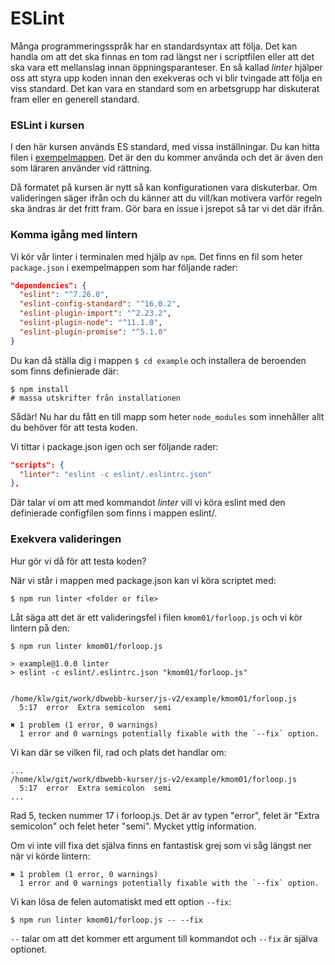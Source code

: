 # ESLint

Många programmeringsspråk har en standardsyntax att följa. Det kan handla om att det ska finnas en tom rad längst ner i scriptfilen eller att det ska vara ett mellanslag innan öppningsparanteser. En så kallad *linter* hjälper oss att styra upp koden innan den exekveras och vi blir tvingade att följa en viss standard. Det kan vara en standard som en arbetsgrupp har diskuterat fram eller en generell standard.



### ESLint i kursen

I den här kursen används ES standard, med vissa inställningar. Du kan hitta filen i [exempelmappen](../../example/eslint). Det är den du kommer använda och det är även den som läraren använder vid rättning.

Då formatet på kursen är nytt så kan konfigurationen vara diskuterbar. Om valideringen säger ifrån och du känner att du vill/kan motivera varför regeln ska ändras är det fritt fram. Gör bara en issue i jsrepot så tar vi det där ifrån.


### Komma igång med lintern

Vi kör vår linter i terminalen med hjälp av `npm`. Det finns en fil som heter `package.json` i exempelmappen som har följande rader:

```json
"dependencies": {
  "eslint": "^7.26.0",
  "eslint-config-standard": "^16.0.2",
  "eslint-plugin-import": "^2.23.2",
  "eslint-plugin-node": "^11.1.0",
  "eslint-plugin-promise": "^5.1.0"
}
```

Du kan då ställa dig i mappen `$ cd example` och installera de beroenden som finns definierade där:

```shell
$ npm install
# massa utskrifter från installationen
```

Sådär! Nu har du fått en till mapp som heter `node_modules` som innehåller allt du behöver för att testa koden.

Vi tittar i package.json igen och ser följande rader:

```json
"scripts": {
  "linter": "eslint -c eslint/.eslintrc.json"
},
```

Där talar vi om att med kommandot *linter* vill vi köra eslint med den definierade configfilen som finns i mappen eslint/.



### Exekvera valideringen

Hur gör vi då för att testa koden?

När vi står i mappen med package.json kan vi köra scriptet med:

```shell
$ npm run linter <folder or file>
```

Låt säga att det är ett valideringsfel i filen `kmom01/forloop.js` och vi kör lintern på den:

```shell
$ npm run linter kmom01/forloop.js

> example@1.0.0 linter
> eslint -c eslint/.eslintrc.json "kmom01/forloop.js"


/home/klw/git/work/dbwebb-kurser/js-v2/example/kmom01/forloop.js
  5:17  error  Extra semicolon  semi

✖ 1 problem (1 error, 0 warnings)
  1 error and 0 warnings potentially fixable with the `--fix` option.
```

Vi kan där se vilken fil, rad och plats det handlar om:

```shell
...
/home/klw/git/work/dbwebb-kurser/js-v2/example/kmom01/forloop.js
  5:17  error  Extra semicolon  semi
...
```

Rad 5, tecken nummer 17 i forloop.js. Det är av typen "error", felet är "Extra semicolon" och felet heter "semi". Mycket yttig information.

Om vi inte vill fixa det själva finns en fantastisk grej som vi såg längst ner när vi körde lintern:

```shell
✖ 1 problem (1 error, 0 warnings)
  1 error and 0 warnings potentially fixable with the `--fix` option.
```

Vi kan lösa de felen automatiskt med ett option `--fix`:

```shell
$ npm run linter kmom01/forloop.js -- --fix
```

`--` talar om att det kommer ett argument till kommandot och `--fix` är själva optionet.
